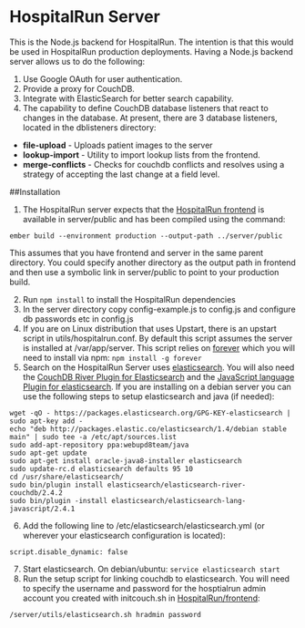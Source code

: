HospitalRun Server
======
This is the Node.js backend for HospitalRun.  The intention is that this would be used in HospitalRun production deployments.
Having a Node.js backend server allows us to do the following:

1. Use Google OAuth for user authentication.
2. Provide a proxy for CouchDB.  
3. Integrate with ElasticSearch for better search capability.
4. The capability to define CouchDB database listeners that react to changes in the database.  At present, there are 3 database listeners, located in the dblisteners directory:
 * **file-upload** - Uploads patient images to the server
 * **lookup-import** - Utility to import lookup lists from the frontend.
 * **merge-conflicts** - Checks for couchdb conflicts and resolves using a strategy of accepting the last change at a field level.
  
##Installation
1. The HospitalRun server expects that the [HospitalRun frontend](https://github.com/HospitalRun/frontend) is available in server/public and has been compiled using the command:
```
ember build --environment production --output-path ../server/public
```
This assumes that you have frontend and server in the same parent directory.  You could specify another directory as the output path in frontend and then use a symbolic link in server/public to point to your production build.

2. Run ```npm install``` to install the HospitalRun dependencies
3. In the server directory copy config-example.js to config.js and configure db passwords etc in config.js
4. If you are on Linux distribution that uses Upstart, there is an upstart script in utils/hospitalrun.conf.  By default this script assumes the server is installed at /var/app/server. This script relies on [forever](https://github.com/foreverjs/forever) which you will need to install via npm: ```npm install -g forever```
5. Search on the HospitalRun Server uses [elasticsearch](https://github.com/elastic/elasticsearch).  You will also need the [CouchDB River Plugin for Elasticsearch](https://github.com/elastic/elasticsearch-river-couchdb) and the [JavaScript language Plugin for elasticsearch](https://github.com/elastic/elasticsearch-lang-javascript).  If you are installing on a debian server you can use the following steps to setup elasticsearch and java (if needed):
  ```
wget -qO - https://packages.elasticsearch.org/GPG-KEY-elasticsearch | sudo apt-key add -
echo "deb http://packages.elastic.co/elasticsearch/1.4/debian stable main" | sudo tee -a /etc/apt/sources.list
sudo add-apt-repository ppa:webupd8team/java
sudo apt-get update
sudo apt-get install oracle-java8-installer elasticsearch
sudo update-rc.d elasticsearch defaults 95 10
cd /usr/share/elasticsearch/
sudo bin/plugin install elasticsearch/elasticsearch-river-couchdb/2.4.2
sudo bin/plugin -install elasticsearch/elasticsearch-lang-javascript/2.4.1
```

6. Add the following line to /etc/elasticsearch/elasticsearch.yml (or wherever your elasticsearch configuration is located): 
```
script.disable_dynamic: false
```

7. Start elasticsearch.  On debian/ubuntu: ```service elasticsearch start```
8. Run the setup script for linking couchdb to elasticsearch.  You will need to specify the username and password for the hosptialrun admin account you created with initcouch.sh in [HospitalRun/frontend](https://github.com/HospitalRun/frontend/blob/master/initcouch.sh):
```
/server/utils/elasticsearch.sh hradmin password
```
